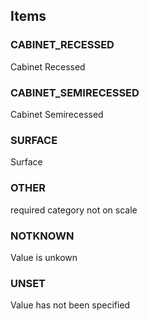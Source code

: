 

<!-- end of short definition -->
## Items

### CABINET_RECESSED
Cabinet Recessed

### CABINET_SEMIRECESSED
Cabinet Semirecessed

### SURFACE
Surface

### OTHER
required category not on scale

### NOTKNOWN
Value is unkown

### UNSET
Value has not been specified
